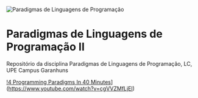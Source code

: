 ![Paradigmas de Linguagens de Programação](https://github.com/cmrevoredo/upe-lc-plp/blob/master/titulo.jpg?raw=true)
# Paradigmas de Linguagens de Programação II
Repositório da disciplina Paradigmas de Linguagens de Programação, LC, UPE Campus Garanhuns

[!4 Programming Paradigms In 40 Minutes](https://img.youtube.com/vi/cgVVZMfLjEI/0.jpg)](https://www.youtube.com/watch?v=cgVVZMfLjEI)
